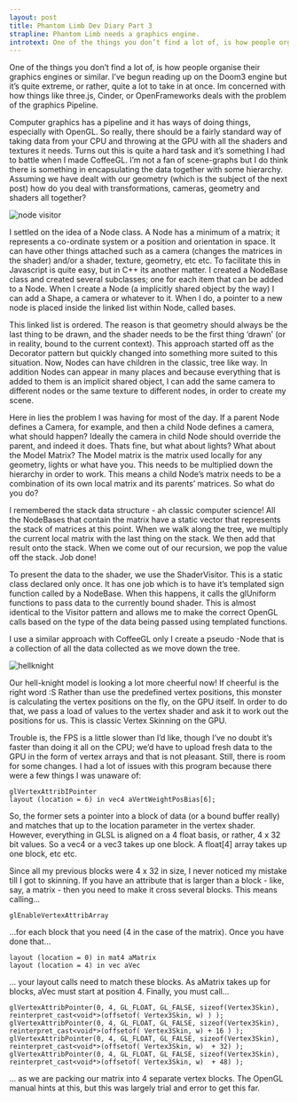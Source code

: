 ```yaml
---
layout: post
title: Phantom Limb Dev Diary Part 3
strapline: Phantom Limb needs a graphics engine.
introtext: One of the things you don’t find a lot of, is how people organise their graphics engines or similar. I’ve begun reading up on the Doom3 engine but it’s quite extreme, or rather, quite a lot to take in at once. Im concerned with how things like three.js, Cinder, or OpenFrameworks deals with the problem of the graphics Pipeline.
---
```


One of the things you don’t find a lot of, is how people organise their graphics engines or similar. I’ve begun reading up on the Doom3 engine but it’s quite extreme, or rather, quite a lot to take in at once. Im concerned with how things like three.js, Cinder, or OpenFrameworks deals with the problem of the graphics Pipeline.

Computer graphics has a pipeline and it has ways of doing things, especially with OpenGL. So really, there should be a fairly standard way of taking data from your CPU and throwing at the GPU with all the shaders and textures it needs. Turns out this is quite a hard task and it’s something I had to battle when I made CoffeeGL. I’m not a fan of scene-graphs but I do think there is something in encapsulating the data together with some hierarchy. Assuming we have dealt with our geometry (which is the subject of the next post) how do you deal with transformations, cameras, geometry and shaders all together?

![node visitor](https://24.media.tumblr.com/ecbc39f61a345218e8819064b9a0948b/tumblr_mw7o44lfeD1si5olwo1_1280.png)

I settled on the idea of a Node class. A Node has a minimum of a matrix; it represents a co-ordinate system or a position and orientation in space. It can have other things attached such as a camera (changes the matrices in the shader) and/or a shader, texture, geometry, etc etc. To facilitate this in Javascript is quite easy, but in C++ its another matter. I created a NodeBase class and created several subclasses; one for each item that can be added to a Node. When I create a Node (a implicitly shared object by the way) I can add a Shape, a camera or whatever to it. When I do, a pointer to a new node is placed inside the linked list within Node, called bases. 

This linked list is ordered. The reason is that geometry should always be the last thing to be drawn, and the shader needs to be the first thing ‘drawn’ (or in reality, bound to the current context). This approach started off as the Decorator pattern but quickly changed into something more suited to this situation. Now, Nodes can have children in the classic, tree like way. In addition Nodes can appear in many places and because everything that is added to them is an implicit shared object, I can add the same camera to different nodes or the same texture to different nodes, in order to create my scene.

Here in lies the problem I was having for most of the day. If a parent Node defines a Camera, for example, and then a child Node defines a camera, what should happen? Ideally the camera in child Node should override the parent, and indeed it does. Thats fine, but what about lights? What about the Model Matrix? The Model matrix is the matrix used locally for any geometry, lights or what have you. This needs to be multiplied down the hierarchy in order to work. This means a child Node’s matrix needs to be a combination of its own local matrix and its parents’ matrices. So what do you do?

I remembered the stack data structure - ah classic computer science! All the NodeBases that contain the matrix have a static vector that represents the stack of matrices at this point. When we walk along the tree, we multiply the current local matrix with the last thing on the stack. We then add that result onto the stack. When we come out of our recursion, we pop the value off the stack. Job done!

To present the data to the shader, we use the ShaderVisitor. This is a static class declared only once. It has one job which is to have it’s templated sign function called by a NodeBase. When this happens, it calls the glUniform functions to pass data to the currently bound shader. This is almost identical to the Visitor pattern and allows me to make the correct OpenGL calls based on the type of the data being passed using templated functions.

I use a similar approach with CoffeeGL only I create a pseudo -Node that is a collection of all the data collected as we move down the tree.


![hellknight](http://media.tumblr.com/1676557706f135c0ed254a1d8545a463/tumblr_inline_mwguqsv88u1rjqjsc.png)

Our hell-knight model is looking a lot more cheerful now! If cheerful is the right word :S Rather than use the predefined vertex positions, this monster is calculating the vertex positions on the fly, on the GPU itself. In order to do that, we pass a load of values to the vertex shader and ask it to work out the positions for us. This is classic Vertex Skinning on the GPU.

Trouble is, the FPS is a little slower than I’d like, though I’ve no doubt it’s faster than doing it all on the CPU; we’d have to upload fresh data to the GPU in the form of vertex arrays and that is not pleasant. Still, there is room for some changes. I had a lot of issues with this program because there were a few things I was unaware of:

  
    glVertexAttribIPointer
    layout (location = 6) in vec4 aVertWeightPosBias[6];


So, the former sets a pointer into a block of data (or a bound buffer really) and matches that up to the location parameter in the vertex shader. However, everything in GLSL is aligned on a 4 float basis, or rather, 4 x 32 bit values. So a vec4 or a vec3 takes up one block. A float[4] array takes up one block, etc etc.

Since all my previous blocks were 4 x 32 in size, I never noticed my mistake till I got to skinning. If you have an attribute that is larger than a block - like, say, a matrix - then you need to make it cross several blocks. This means calling…


    glEnableVertexAttribArray


…for each block that you need (4 in the case of the matrix). Once you have done that…

    layout (location = 0) in mat4 aMatrix
    layout (location = 4) in vec aVec

… your layout calls need to match these blocks. As aMatrix takes up for blocks, aVec must start at position 4. Finally, you must call…


    glVertexAttribPointer(0, 4, GL_FLOAT, GL_FALSE, sizeof(Vertex3Skin), reinterpret_cast<void*>(offsetof( Vertex3Skin, w) ) );
    glVertexAttribPointer(0, 4, GL_FLOAT, GL_FALSE, sizeof(Vertex3Skin), reinterpret_cast<void*>(offsetof( Vertex3Skin, w) + 16 ) );
    glVertexAttribPointer(0, 4, GL_FLOAT, GL_FALSE, sizeof(Vertex3Skin), reinterpret_cast<void*>(offsetof( Vertex3Skin, w)  + 32) );
    glVertexAttribPointer(0, 4, GL_FLOAT, GL_FALSE, sizeof(Vertex3Skin), reinterpret_cast<void*>(offsetof( Vertex3Skin, w)  + 48) );


… as we are packing our matrix into 4 separate vertex blocks. The OpenGL manual hints at this, but this was largely trial and error to get this far.